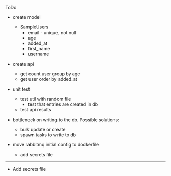 ToDo

- create model
  - SampleUsers
    - email - unique, not null
    - age
    - added_at
    - first_name
    - username
- create api
  - get count user group by age
  - get user order by added_at

- unit test
  - test util with random file
    - test that entries are created in db
  - test api results

- bottleneck on writing to the db. Possible solutions:
  - bulk update or create
  - spawn tasks to write to db

- move rabbitmq initial config to dockerfile
  - add secrets file
-------
- Add secrets file